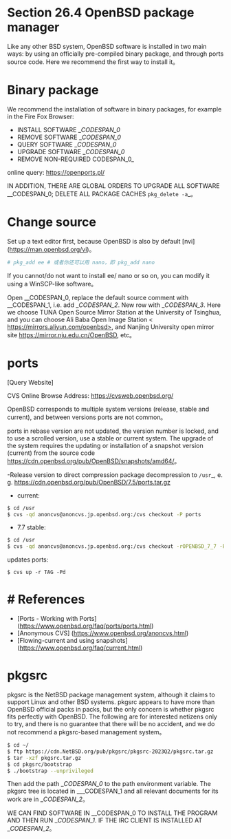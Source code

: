 # Section 26.4 OpenBSD package manager

Like any other BSD system, OpenBSD software is installed in two main ways: by using an officially pre-compiled binary package, and through ports source code. Here we recommend the first way to install it。

# Binary package

We recommend the installation of software in binary packages, for example in the Fire Fox Browser:

- INSTALL SOFTWARE __CODESPAN_0_
- REMOVE SOFTWARE __CODESPAN_0_
- QUERY SOFTWARE __CODESPAN_0_
- UPGRADE SOFTWARE __CODESPAN_0_
- REMOVE NON-REQUIRED CODESPAN_0_

online query: <https://openports.pl/>

IN ADDITION, THERE ARE GLOBAL ORDERS TO UPGRADE ALL SOFTWARE __CODESPAN_0; DELETE ALL PACKAGE CACHES `pkg_delete -a`_。


# Change source #

Set up a text editor first, because OpenBSD is also by default [nvi] (https://man.openbsd.org/vi)。

```sh
# pkg_add ee # 或者你还可以用 nano，即 pkg_add nano
```

If you cannot/do not want to install ee/ nano or so on, you can modify it using a WinSCP-like software。

Open __CODESPAN_0, replace the default source comment with __CODESPAN_1, i.e. add __CODESPAN_2_. New row with __CODESPAN_3_. Here we choose TUNA Open Source Mirror Station at the University of Tsinghua, and you can choose Ali Baba Open Image Station < https://mirrors.aliyun.com/openbsd>, and Nanjing University open mirror site <https://mirror.nju.edu.cn/OpenBSD>, etc。


# ports


[Query Website]

CVS Online Browse Address: <https://cvsweb.openbsd.org/>

OpenBSD corresponds to multiple system versions (release, stable and current), and between versions ports are not common。

ports in rebase version are not updated, the version number is locked, and to use a scrolled version, use a stable or current system. The upgrade of the system requires the updating or installation of a snapshot version (current) from the source code <https://cdn.openbsd.org/pub/OpenBSD/snapshots/amd64/>。

-Release version to direct compression package decompression to `/usr`_, e. g. <https://cdn.openbsd.org/pub/OpenBSD/7.5/ports.tar.gz>

- current:

```sh
$ cd /usr
$ cvs -qd anoncvs@anoncvs.jp.openbsd.org:/cvs checkout -P ports
```

- 7.7 stable:

```sh
$ cd /usr
$ cvs -qd anoncvs@anoncvs.jp.openbsd.org:/cvs checkout -rOPENBSD_7_7 -P ports
```

updates ports:

```
$ cvs up -r TAG -Pd
```

# # References

- [Ports - Working with Ports] (https://www.openbsd.org/faq/ports/ports.html)
- [Anonymous CVS] (https://www.openbsd.org/anoncvs.html)
- [Flowing-current and using snapshots] (https://www.openbsd.org/faq/current.html)


# pkgsrc

pkgsrc is the NetBSD package management system, although it claims to support Linux and other BSD systems. pkgsrc appears to have more than OpenBSD official packs in packs, but the only concern is whether pkgsrc fits perfectly with OpenBSD. The following are for interested netizens only to try, and there is no guarantee that there will be no accident, and we do not recommend a pkgsrc-based management system。

```sh
$ cd ~/
$ ftp https://cdn.NetBSD.org/pub/pkgsrc/pkgsrc-2023Q2/pkgsrc.tar.gz
$ tar -xzf pkgsrc.tar.gz
$ cd pkgsrc/bootstrap
$ ./bootstrap --unprivileged
```

Then add the path __CODESPAN_0_ to the path environment variable. The pkgsrc tree is located in ___CODESPAN_1 and all relevant documents for its work are in __CODESPAN_2_。

WE CAN FIND SOFTWARE IN __CODESPAN_0 TO INSTALL THE PROGRAM AND THEN RUN __CODESPAN_1_. IF THE IRC CLIENT IS INSTALLED AT __CODESPAN_2_。

